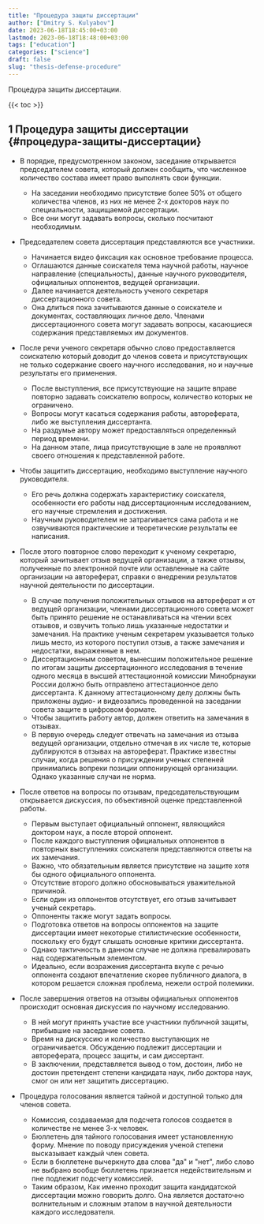 ```yaml
---
title: "Процедура защиты диссертации"
author: ["Dmitry S. Kulyabov"]
date: 2023-06-18T18:45:00+03:00
lastmod: 2023-06-18T18:48:00+03:00
tags: ["education"]
categories: ["science"]
draft: false
slug: "thesis-defense-procedure"
---
```


Процедура защиты диссертации.

<!--more-->

{{< toc >}}


## <span class="section-num">1</span> Процедура защиты диссертации {#процедура-защиты-диссертации}

-   В порядке, предусмотренном законом, заседание открывается председателем совета, который должен сообщить, что численное количество состава имеет право выполнять свои функции.
    -   На заседании необходимо присутствие более 50% от общего количества членов, из них не менее 2-х докторов наук по специальности, защищаемой диссертации.
    -   Все они могут задавать вопросы, сколько посчитают необходимым.

-   Председателем совета диссертация представляются все участники.
    -   Начинается видео фиксация как основное требование процесса.
    -   Оглашаются данные соискателя тема научной работы, научное направление (специальность), данные научного руководителя, официальных оппонентов, ведущей организации.
    -   Далее начинается деятельность ученого секретаря диссертационного совета.
    -   Она длиться пока зачитываются данные о соискателе и документах, составляющих личное дело. Членами  диссертационного совета могут задавать вопросы, касающиеся содержания представляемых им документов.

-   После речи ученого секретаря обычно слово предоставляется соискателю который доводит до членов совета и присутствующих не только содержание своего научного исследования, но и научные результаты его применения.
    -   После выступления, все присутствующие на защите вправе повторно задавать соискателю вопросы, количество которых не ограничено.
    -   Вопросы могут касаться содержания работы, автореферата, либо же выступления диссертанта.
    -   На раздумье автору может предоставляться определенный период времени.
    -   На данном этапе, лица присутствующие в зале не проявляют своего отношения к представленной работе.

-   Чтобы защитить диссертацию, необходимо выступление научного руководителя.
    -   Его речь должна содержать характеристику соискателя, особенности его работы над диссертационным исследованием, его научные стремления и достижения.
    -   Научным руководителем не затрагивается сама работа и не озвучиваются практические и теоретические результаты ее написания.

-   После этого повторное слово переходит к ученому секретарю, который зачитывает отзыв ведущей организации, а также отзывы, полученные по электронной почте или оставленные на сайте организации на автореферат, справки о внедрении результатов научной деятельности по диссертации.
    -   В случае получения положительных отзывов на автореферат и от ведущей организации, членами диссертационного совета может быть принято решение не останавливаться на чтении всех отзывов, и озвучить только лишь указанные недостатки и замечания. На практике ученым секретарем указывается только лишь место, из которого поступил отзыв, а также замечания и недостатки, выраженные в нем.
    -   Диссертационным советом, вынесшим положительное решение по итогам защиты диссертационного исследования в течение одного месяца  в высшей аттестационной комиссии Минобрнауки России должно быть отправлено аттестационное дело диссертанта. К данному аттестационному делу должны быть приложены аудио- и видеозапись проведенной на заседании совета защите в цифровом формате.
    -   Чтобы защитить работу автор, должен ответить на замечания в отзывах.
    -   В первую очередь следует отвечать на замечания из отзыва ведущей организации, отдельно отмечая в их числе те, которые дублируются в отзывах на автореферат. Практике известны случаи, когда решения о присуждении ученых степеней принимались вопреки позиции оппонирующей организации. Однако указанные случаи не норма.

-   После ответов на вопросы по отзывам, председательствующим открывается дискуссия, по объективной оценке представленной работы.
    -   Первым выступает официальный оппонент, являющийся доктором наук, а после второй оппонент.
    -   После каждого выступления официальных оппонентов в повторных выступлениях соискателя представляются ответы на их замечания.
    -   Важно, что обязательным является присутствие на защите хотя бы одного официального оппонента.
    -   Отсутствие второго должно обосновываться уважительной причиной.
    -   Если один из оппонентов отсутствует, его отзыв зачитывает ученый секретарь.
    -   Оппоненты также могут задать вопросы.
    -   Подготовка ответов на вопросы оппонентов на защите диссертации имеет некоторые стилистические особенности, поскольку его будут слышать основные критики диссертанта.
    -   Однако тактичность в данном случае не должна превалировать над содержательным элементом.
    -   Идеально, если возражения диссертанта вкупе с речью оппонента создают впечатление скорее публичного диалога, в котором решается сложная проблема, нежели острой полемики.

-   После завершения ответов на отзывы официальных оппонентов происходит основная дискуссия по научному исследованию.
    -   В ней могут принять участие все участники публичной защиты, прибывшие на заседание совета.
    -   Время на дискуссию и количество выступающих не ограничивается. Обсуждению подлежит диссертации и автореферата, процесс защиты, и сам диссертант.
    -   В заключении, представляется вывод о том, достоин, либо не достоин претендент степени кандидата наук, либо доктора наук, смог он или нет защитить диссертацию.

-   Процедура голосования является тайной и доступной только для членов совета.
    -   Комиссия, создаваемая для подсчета голосов создается в количестве не менее 3-х человек.
    -   Бюллетень для тайного голосования имеет установленную форму. Мнение по поводу присуждения ученой степени высказывает каждый член совета.
    -   Если в бюллетене вычеркнуто два слова "да" и "нет", либо слово не выбрано вообще бюллетень признается недействительным и пне подлежит подсчету комиссией.
    -   Таким образом, Как именно проходит защита кандидатской диссертации можно говорить долго. Она является достаточно волнительным и сложным  этапом в научной деятельности каждого исследователя.
